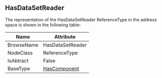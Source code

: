 <!-- objecttype -->
## HasDataSetReader
  
The representation of the HasDataSetReader ReferenceType in the address space is shown in the following table:  

|Name|Attribute|
|---|---|
|BrowseName|HasDataSetReader|
|NodeClass|ReferenceType|
|IsAbtract|False|
|BaseType|[HasComponent](../../../Part3/ReferenceTypes/HasComponent/readme.md)|

